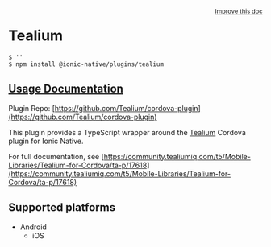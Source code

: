 <a style="float:right;font-size:12px;" href="http://github.com/danielsogl/awesome-cordova-plugins/edit/master/src/@awesome-cordova-plugins/plugins/tealium/index.ts#L36">
  Improve this doc
</a>

# Tealium

```
$ ''
$ npm install @ionic-native/plugins/tealium
```

## [Usage Documentation](https://ionicframework.com/docs/native/tealium/)

Plugin Repo: [https://github.com/Tealium/cordova-plugin](https://github.com/Tealium/cordova-plugin)

This plugin provides a TypeScript wrapper around the [Tealium](https://www.tealium.com) Cordova plugin for Ionic Native.

For full documentation, see [https://community.tealiumiq.com/t5/Mobile-Libraries/Tealium-for-Cordova/ta-p/17618](https://community.tealiumiq.com/t5/Mobile-Libraries/Tealium-for-Cordova/ta-p/17618)

## Supported platforms

- Android
  - iOS
